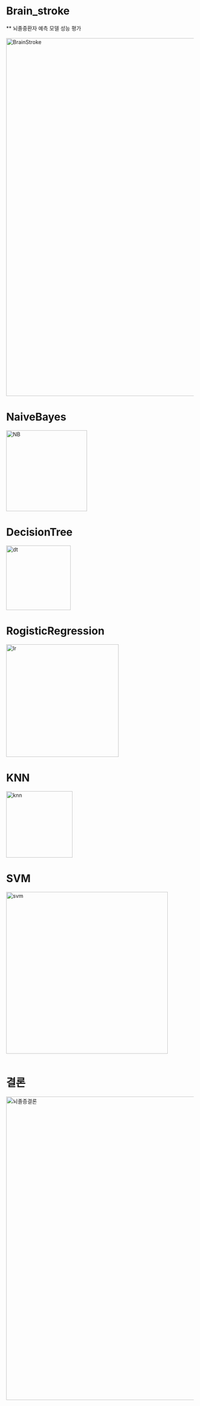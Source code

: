 # Brain_stroke
** 뇌졸중환자 예측 모델 성능 평가<br><br>
<img width="960" alt="BrainStroke" src="https://user-images.githubusercontent.com/108845232/195592376-f062ed0a-80d8-4c36-bd96-9c6abc7a2604.png">
# NaiveBayes
<img width="217" alt="NB" src="https://user-images.githubusercontent.com/108845232/195591264-3e41cf33-48c6-48d2-bfa9-c0ca8cea1fba.png"><br>
# DecisionTree
<img width="173" alt="dt" src="https://user-images.githubusercontent.com/108845232/195591294-4fafeeb1-4d3a-4a8e-9f02-07bd3389af57.png"><br>
# RogisticRegression
<img width="302" alt="lr" src="https://user-images.githubusercontent.com/108845232/195591434-15654a53-164e-4ff7-b96f-53f18f3400ff.png"><br>
# KNN
<img width="178" alt="knn" src="https://user-images.githubusercontent.com/108845232/195591589-351abf9b-3aad-4741-884c-2a3ba6cdcba1.png"><br>
# SVM
<img width="434" alt="svm" src="https://user-images.githubusercontent.com/108845232/195591636-963bbc74-2d7f-4947-9a61-c135325e2389.png"><br><br>

# 결론<br>
<img width="814" alt="뇌졸증결론" src="https://user-images.githubusercontent.com/108845232/195591745-ec2f22d5-4e9c-46e7-8d89-f2bcf5deeb9d.png">
